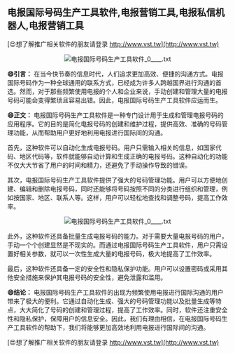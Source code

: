 ## **电报国际号码生产工具软件,电报营销工具,电报私信机器人,电报营销工具**

[😍想了解推广相关软件的朋友请登录 http://www.vst.tw](http://www.vst.tw)

 <center><img src="https://vst.tw/MP4/tuiguang/png/2.png" alt="电报国际号码生产工具软件_0____.txt"></center>

**😄引言：**
在当今快节奏的信息时代，人们追求更加高效、便捷的沟通方式。电报国际号码作为一种全球通用的联系方式，已经成为许多人跨越国界进行沟通的首选。然而，对于那些频繁使用电报的个人和企业来说，手动创建和管理大量的电报号码可能会变得繁琐且容易出错。因此，电报国际号码生产工具软件应运而生。

**😄正文：**
电报国际号码生产工具软件是一种专门设计用于生成和管理电报号码的应用程序。它的目的是简化电报号码的创建和维护过程，提供高效、准确的号码管理功能，从而帮助用户更好地利用电报进行国际间的沟通。

首先，这种软件可以自动化生成电报号码。用户只需输入相关的信息，如国家代码、地区代码等，软件就能够自动计算和生成正确的电报号码。这种自动化的功能不仅大大节省了用户的时间和精力，还避免了手动操作导致的错误。

其次，电报国际号码生产工具软件提供了强大的号码管理功能。用户可以方便地创建、编辑和删除电报号码，同时还能够将号码按照不同的分类进行组织和管理，例如按国家、地区、联系人等。这样，用户可以轻松地查找和调整号码，提高工作效率。

 <center><img src="https://vst.tw/MP4/tuiguang/png/6.png" alt="电报国际号码生产工具软件_0____.txt"></center>

此外，这种软件还具备批量生成电报号码的能力。对于需要大量电报号码的用户，手动一个个创建显然是不现实的。而通过电报国际号码生产工具软件，用户只需设置好相关参数，就可以一次性生成大量的电报号码，极大地提高了工作效率。

最后，这种软件还具备一定的安全性和隐私保护功能。用户可以设置密码或采用其他安全措施来保护其电报号码的安全性，避免泄露和滥用。

**😄结论：**
电报国际号码生产工具软件的出现为频繁使用电报进行国际沟通的用户带来了极大的便利。它通过自动化生成、强大的号码管理功能以及批量生成等特点，大大简化了号码的创建和管理过程，提高了工作效率。同时，软件还注重安全性和隐私保护，保障用户的信息安全。因此，我们有理由相信，在电报国际号码生产工具软件的帮助下，我们将能够更加高效地利用电报进行国际间的沟通。

[😍想了解推广相关软件的朋友请登录 http://www.vst.tw](http://www.vst.tw)



